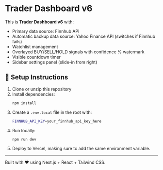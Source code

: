 # Trader Dashboard v6

This is **Trader Dashboard v6** with:
- Primary data source: Finnhub API
- Automatic backup data source: Yahoo Finance API (switches if Finnhub fails)
- Watchlist management
- Overlayed BUY/SELL/HOLD signals with confidence % watermark
- Visible countdown timer
- Sidebar settings panel (slide-in from right)

## 🚀 Setup Instructions

1. Clone or unzip this repository
2. Install dependencies:
   ```bash
   npm install
   ```
3. Create a `.env.local` file in the root with:
   ```bash
   FINNHUB_API_KEY=your_finnhub_api_key_here
   ```
4. Run locally:
   ```bash
   npm run dev
   ```
5. Deploy to Vercel, making sure to add the same environment variable.

---

Built with ❤️ using Next.js + React + Tailwind CSS.
